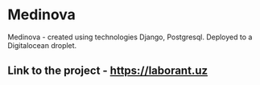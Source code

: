 # Medinova

Medinova - created using technologies Django, Postgresql. Deployed to a Digitalocean droplet.

## Link to the project - https://laborant.uz
